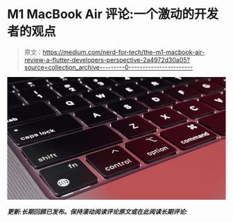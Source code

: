 # M1 MacBook Air 评论:一个激动的开发者的观点

> 原文：<https://medium.com/nerd-for-tech/the-m1-macbook-air-review-a-flutter-developers-perspective-2a4972d30a05?source=collection_archive---------0----------------------->

![](img/984786600d10e8022641f511a8ae676c.png)

***更新:长期回顾已发布。保持滚动阅读评论原文或在此阅读长期评论:***